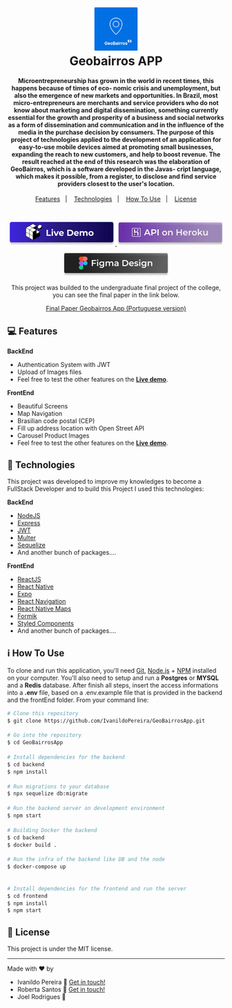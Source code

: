 <h1 align="center">
    <img alt="ShopApp" src="./github/icon.png" width = "100" />
    <br>
    Geobairros APP 
</h1>
<h4 align="center">
  Microentrepreneurship has grown in the world in recent times, this happens because of times of eco-
nomic crisis and unemployment, but also the emergence of new markets and opportunities. In Brazil,
most micro-entrepreneurs are merchants and service providers who do not know about marketing and
digital dissemination, something currently essential for the growth and prosperity of a business and
social networks as a form of dissemination and communication and in the influence of the media in the
purchase decision by consumers. The purpose of this project of technologies
applied to the development of an application for easy-to-use mobile devices aimed at promoting small
businesses, expanding the reach to new customers, and help to boost revenue. The result reached at
the end of this research was the elaboration of GeoBairros, which is a software developed in the Javas-
cript language, which makes it possible, from a register, to disclose and find service providers closest
to the user's location.
</h4>


<p align="center">
  <a href="#computer-features">Features</a>&nbsp;&nbsp;&nbsp;|&nbsp;&nbsp;&nbsp;
  <a href="#rocket-technologies">Technologies</a>&nbsp;&nbsp;&nbsp;|&nbsp;&nbsp;&nbsp;
  <a href="#information_source-how-to-use">How To Use</a>&nbsp;&nbsp;&nbsp;|&nbsp;&nbsp;&nbsp;
  <a href="#memo-license">License</a>
</p>

<!--<p align="center">
  <img alt="Demo gif" src="./github/demo_video.gif" style="max-width:100%;">  
</p>-->

<br>
<p align="center">
  <a href="https://expo.dev/@nildo456/Geobairros_App" target = "_blank" rel="nofollow">
    <img alt="Live Demo on Expo" src="./github/expo_live_demo.png" style="max-width:100%;">
  </a>
    <a href="https://buscakiapi.herokuapp.com/"  target = "_blank" rel="nofollow">
    <img alt="Demo on Heroku" src="./github/demo_button.png" style="max-width:100%;">
  </a>
</p>

<p align="center">
  <a href="https://www.figma.com/file/yZgirOnUja3O5fYS5afpHu/GeoBarros-APp?node-id=1%3A28" target = "_blank" rel="nofollow">
    <img alt="Design of the project on figma" src="./github/figma_button.png" style="max-width:100%;">
  </a>
</p>

<p align="center">This project was builded to the undergraduate final project of the college, you can see the final paper in the link below.</p>
<p align="center"><a href = "https://github.com/IvanildoPereira/GeobairrosApp/blob/main/final_paper_documentation/geobairros-artigo.pdf"><u>Final Paper Geobairros App (Portuguese version)</u></a></p>


## :computer: Features
**BackEnd**
- Authentication System with JWT
- Upload of Images files
- Feel free to test the other features on the [**Live demo**](https://buscakiapi.herokuapp.com/).

**FrontEnd**
- Beautiful Screens
- Map Navigation
- Brasilian code postal (CEP)
- Fill up address location with Open Street API
- Carousel Product Images
- Feel free to test the other features on the [**Live demo**](https://expo.dev/@nildo456/Geobairros_App).

## :rocket: Technologies

This project was developed to improve my knowledges to become a FullStack Developer and to build this Project I used this technologies:

**BackEnd**
- [NodeJS](https://nodejs.org)
- [Express](https://expressjs.com/)
- [JWT](https://jwt.io/)
- [Multer](https://www.npmjs.com/package/multer)
- [Sequelize](https://sequelize.org/)
- And another bunch of packages....


**FrontEnd**
- [ReactJS](https://reactjs.org/)
- [React Native](https://reactnative.dev/)
- [Expo](https://docs.expo.dev/)
- [React Navigation](https://reactnavigation.org/)
- [React Native Maps](https://github.com/react-native-maps/react-native-maps)
- [Formik](https://formik.org/)
- [Styled Components](https://styled-components.com/)
- And another bunch of packages....

## :information_source: How To Use

To clone and run this application, you'll need [Git](https://git-scm.com), [Node.js][nodejs] + [NPM][npm] installed on your computer.
You'll also need to setup and run a **Postgres** or **MYSQL** and a **Redis** database. After finish all steps, insert the access informations into a **.env** file, based on a .env.example file that is provided in the backend and the frontEnd folder.
From your command line:

```bash
# Clone this repository
$ git clone https://github.com/IvanildoPereira/GeoBairrosApp.git

# Go into the repository
$ cd GeoBairrosApp

# Install dependencies for the backend
$ cd backend
$ npm install

# Run migrations to your database
$ npx sequelize db:migrate

# Run the backend server on development environment
$ npm start

# Building Docker the backend
$ cd backend
$ docker build .

# Run the infra of the backend like DB and the node
$ docker-compose up


# Install dependencies for the frontend and run the server
$ cd frontend
$ npm install
$ npm start
```

## :memo: License

This project is under the MIT license.

---

Made with ♥ by 
 - Ivanildo Pereira :wave: [Get in touch!](https://www.linkedin.com/in/ivanildopconceicao/)
 - Roberta Santos :wave: [Get in touch!](https://www.linkedin.com/in/robertacsantos)
 - Joel Rodrigues :wave:

[nodejs]: https://nodejs.org/
[npm]: https://www.npmjs.com/

